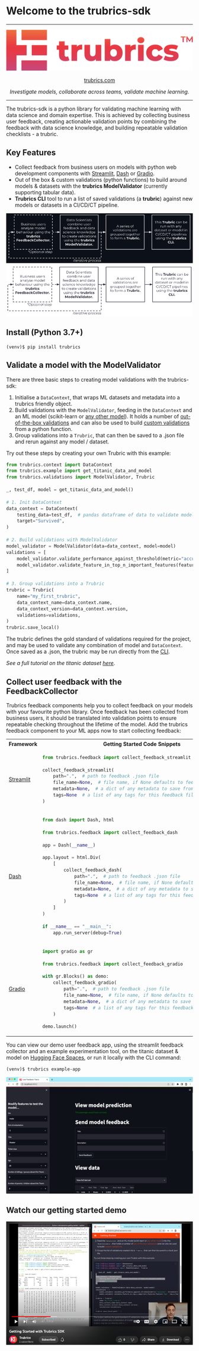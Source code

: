 # Welcome to the trubrics-sdk

---

<center>

![logo-gradient](./assets/logo-gradient.png)

[trubrics.com](https://www.trubrics.com/home)

_Investigate models, collaborate across teams, validate machine learning._

</center>

---

The trubrics-sdk is a python library for validating machine learning with data science and domain expertise. This is achieved by collecting business user feedback, creating actionable validation points by combining the feedback with data science knowledge, and building repeatable validation checklists - a trubric.

## Key Features

- Collect feedback from business users on models with python web development components with [Streamlit](https://streamlit.io/), [Dash](https://dash.plotly.com/) or [Gradio](https://gradio.app/).
- Out of the box & custom validations (python functions) to build around models & datasets with the **trubrics ModelValidator** (currently supporting tabular data).
- **Trubrics CLI** tool to run a list of saved validations (a **trubric**) against new models or datasets in a CI/CD/CT pipeline.
<center>

![](./assets/trubrics-explain-dark.png#gh-dark-mode-only)
![](./assets/trubrics-explain-light.png#gh-light-mode-only)

</center>

## Install (Python 3.7+)

```console
(venv)$ pip install trubrics
```

## Validate a model with the ModelValidator

There are three basic steps to creating model validations with the trubrics-sdk:

1. Initialise a `DataContext`, that wraps ML datasets and metadata into a trubrics friendly object.
2. Build validations with the `ModelValidator`, feeding in the `DataContext` and an ML model (scikit-learn or [any other model](https://trubrics.github.io/trubrics-sdk/models/)). It holds a number of [out-of-the-box validations](https://trubrics.github.io/trubrics-sdk/validations/) and can also be used to build [custom validations](https://trubrics.github.io/trubrics-sdk/custom_validations/) from a python function.
3. Group validations into a `Trubric`, that can then be saved to a .json file and rerun against any model / dataset.

Try out these steps by creating your own Trubric with this example:

```py
from trubrics.context import DataContext
from trubrics.example import get_titanic_data_and_model
from trubrics.validations import ModelValidator, Trubric

_, test_df, model = get_titanic_data_and_model()

# 1. Init DataContext
data_context = DataContext(
    testing_data=test_df,  # pandas dataframe of data to validate model on
    target="Survived",
)

# 2. Build validations with ModelValidator
model_validator = ModelValidator(data=data_context, model=model)
validations = [
    model_validator.validate_performance_against_threshold(metric="accuracy", threshold=0.7),
    model_validator.validate_feature_in_top_n_important_features(feature="Age", top_n_features=3),
]

# 3. Group validations into a Trubric
trubric = Trubric(
    name="my_first_trubric",
    data_context_name=data_context.name,
    data_context_version=data_context.version,
    validations=validations,
)
trubric.save_local()
```

The trubric defines the gold standard of validations required for the project, and may be used to validate any combination of model and `DataContext`. Once saved as a .json, the trubric may be run directly from the [CLI](https://trubrics.github.io/trubrics-sdk/run_trubrics/).

_See a full tutorial on the titanic dataset [here](https://trubrics.github.io/trubrics-sdk/notebooks/titanic-demo.html)_.

## Collect user feedback with the FeedbackCollector

Trubrics feedback components help you to collect feedback on your models with your favourite python library. Once feedback has been collected from business users, it should be translated into validation points to ensure repeatable checking throughout the lifetime of the model. Add the trubrics feedback component to your ML apps now to start collecting feedback:

<table>
<tr>
<th> Framework </th>
<th style="text-align:center"> Getting Started Code Snippets </th>
</tr>
<tr>
<td>

[Streamlit](https://streamlit.io/)

</td>
<td>

```py
from trubrics.feedback import collect_feedback_streamlit

collect_feedback_streamlit(
    path=".",  # path to feedback .json file
    file_name=None,  # file name, if None defaults to feedback.json
    metadata=None,  # a dict of any metadata to save from you app
    tags=None  # a list of any tags for this feedback file
)
```

</td>
</tr>
<tr>
<td>

[Dash](https://dash.plotly.com/)

</td>

<td>

```py
from dash import Dash, html

from trubrics.feedback import collect_feedback_dash

app = Dash(__name__)

app.layout = html.Div(
    [
        collect_feedback_dash(
            path=".",  # path to feedback .json file
            file_name=None,  # file name, if None defaults to feedback.json
            metadata=None,  # a dict of any metadata to save from you app
            tags=None  # a list of any tags for this feedback file
        )
    ]
)

if __name__ == "__main__":
    app.run_server(debug=True)
```

</td>
</tr>
<tr>
<td>

[Gradio](https://gradio.app/)

</td>
<td>

```py
import gradio as gr

from trubrics.feedback import collect_feedback_gradio

with gr.Blocks() as demo:
    collect_feedback_gradio(
        path=".",  # path to feedback .json file
        file_name=None,  # file name, if None defaults to feedback.json
        metadata=None,  # a dict of any metadata to save from you app
        tags=None  # a list of any tags for this feedback file
    )

demo.launch()
```

</td>
</tr>
</table>

You can view our demo user feedback app, using the streamlit feedback collector and an example experimentation tool, on the titanic dataset & model on [Hugging Face Spaces](https://huggingface.co/spaces/trubrics/trubrics-titanic-demo), or run it locally with the CLI command:

```console
(venv)$ trubrics example-app
```

![img](assets/titanic-feedback-example.png)

## Watch our getting started demo

[![img](assets/yt-gs.png)](https://www.youtube.com/watch?v=gMK2ut_I4a0)
